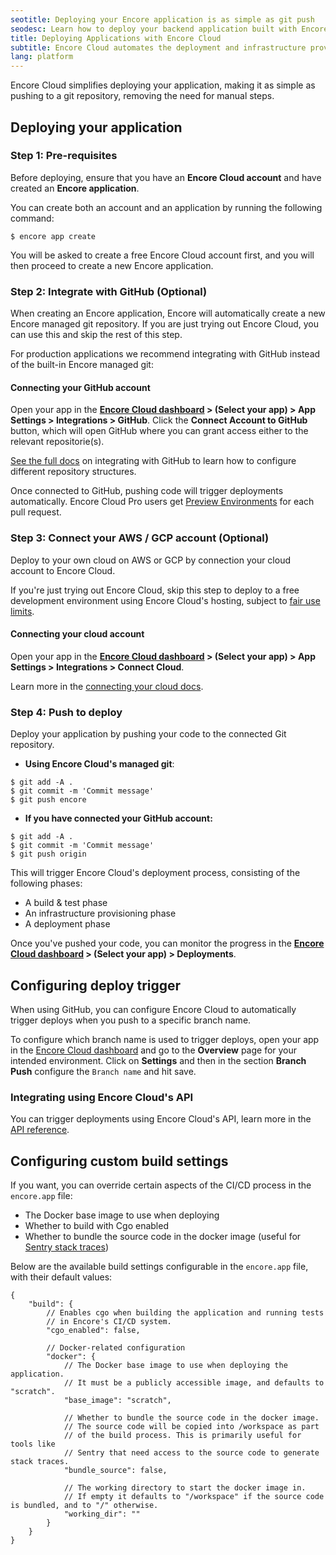 ```yaml
---
seotitle: Deploying your Encore application is as simple as git push
seodesc: Learn how to deploy your backend application built with Encore with a single command, while Encore manages your entire CI/CD process.
title: Deploying Applications with Encore Cloud
subtitle: Encore Cloud automates the deployment and infrastructure provisioning process
lang: platform
---
```


Encore Cloud simplifies deploying your application, making it as simple as pushing to a git repository, removing the need for manual steps.

## Deploying your application

### Step 1: Pre-requisites

Before deploying, ensure that you have an **Encore Cloud account** and have created an **Encore application**.

You can create both an account and an application by running the following command:

```shell
$ encore app create
```

You will be asked to create a free Encore Cloud account first, and you will then proceed to create a new Encore application.

### Step 2: Integrate with GitHub (Optional)

When creating an Encore application, Encore will automatically create a new Encore managed git repository.
If you are just trying out Encore Cloud, you can use this and skip the rest of this step.

For production applications we recommend integrating with GitHub instead of the built-in Encore managed git:

#### **Connecting your GitHub account**

Open your app in the **[Encore Cloud dashboard](https://app.encore.cloud/) > (Select your app) > App Settings > Integrations > GitHub**.
Click the **Connect Account to GitHub** button, which will open GitHub where you can grant access either to the relevant repositorie(s).

[See the full docs](/docs/platform/integrations/github) on integrating with GitHub to learn how to configure different repository structures.

Once connected to GitHub, pushing code will trigger deployments automatically. Encore Cloud Pro users get [Preview Environments](/docs/platform/deploy/preview-environments) for each pull request.

### Step 3: Connect your AWS / GCP account (Optional)

Deploy to your own cloud on AWS or GCP by connection your cloud account to Encore Cloud.

If you're just trying out Encore Cloud, skip this step to deploy to a free development environment using Encore Cloud's hosting, subject to [fair use limits](/docs/platform/management/usage).

#### **Connecting your cloud account**

Open your app in the **[Encore Cloud dashboard](https://app.encore.cloud/) > (Select your app) > App Settings > Integrations > Connect Cloud**.

Learn more in the [connecting your cloud docs](/docs/platform/deploy/own-cloud).

### Step 4: Push to deploy

Deploy your application by pushing your code to the connected Git repository.

- **Using Encore Cloud's managed git**:

```shell
$ git add -A .
$ git commit -m 'Commit message'
$ git push encore
```

- **If you have connected your GitHub account:**

```shell
$ git add -A .
$ git commit -m 'Commit message'
$ git push origin
```

This will trigger Encore Cloud's deployment process, consisting of the following phases:
* A build & test phase
* An infrastructure provisioning phase
* A deployment phase

Once you've pushed your code, you can monitor the progress in the **[Encore Cloud dashboard](https://app.encore.cloud/) > (Select your app) > Deployments**.

## Configuring deploy trigger

When using GitHub, you can configure Encore Cloud to automatically trigger deploys when you push to a specific branch name.

To configure which branch name is used to trigger deploys, open your app in the [Encore Cloud dashboard](https://app.encore.cloud) and go to the **Overview** page for your intended environment. Click on **Settings** and then in the section **Branch Push** configure the `Branch name`  and hit save.

### Integrating using Encore Cloud's API

You can trigger deployments using Encore Cloud's API, learn more in the [API reference](/docs/platform/integrations/api-reference).

## Configuring custom build settings

If you want, you can override certain aspects of the CI/CD process in the `encore.app` file:

* The Docker base image to use when deploying
* Whether to build with Cgo enabled
* Whether to bundle the source code in the docker image (useful for [Sentry stack traces](https://docs.sentry.io/platforms/go/usage/serverless/))

Below are the available build settings configurable in the `encore.app` file,
with their default values:

```cue
{
    "build": {
        // Enables cgo when building the application and running tests
        // in Encore's CI/CD system.
        "cgo_enabled": false,

        // Docker-related configuration
        "docker": {
        	// The Docker base image to use when deploying the application.
        	// It must be a publicly accessible image, and defaults to "scratch".
            "base_image": "scratch",

            // Whether to bundle the source code in the docker image.
            // The source code will be copied into /workspace as part
            // of the build process. This is primarily useful for tools like
            // Sentry that need access to the source code to generate stack traces.
            "bundle_source": false,

            // The working directory to start the docker image in.
            // If empty it defaults to "/workspace" if the source code is bundled, and to "/" otherwise.
            "working_dir": ""
        }
    }
}
```
